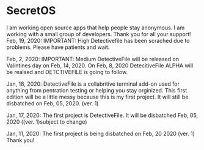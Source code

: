 # SecretOS
I am working open source apps that help people stay anonymous. I am working with a small group of developers. Thank you for all your support!
Feb, 19, 2020: IMPORTANT: High
Detectivefile has been scrached due to problems. Please have patients and wait. 

Feb, 2, 2020: IMPORTANT: Medium
DetectiveFile will be released on Valintines day on Feb, 14, 2020. On Feb, 8, 2020 DetecitiveFile ALPHA will be realsed and DETCTIVEFILE is going to follow.

Jan, 18, 2020:
DetectiveFile is a collabritive terminal add-on used for anything from pentration testing or helping you stay orginized. This first edition will be a little messy because this is my first project. It will still be disbatched on Feb, 05, 2020. (ver. 1)

Jan, 17, 2020:
The first project is DetectiveFile. It will be disbatched Feb, 05, 2020 ((ver. 1)subject to change)

Jan, 11, 2020:
The first project is being disbatched on Feb, 20 2020 (ver. 1)
Thank you!
